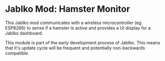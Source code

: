 # Jablko Mod: Hamster Monitor

This Jablko mod communicates with a wireless microcontroller (eg. ESP8266) to sense if a hamster is active and provides a UI display for a Jablko dashboard.

This module is part of the early development process of Jablko. This means that it's update cycle will be frequent and potentially non-backwards compatible.
